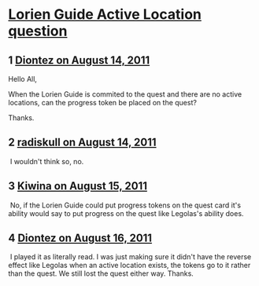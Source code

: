 # [Lorien Guide Active Location question](https://community.fantasyflightgames.com/topic/51562-lorien-guide-active-location-question/)

## 1 [Diontez on August 14, 2011](https://community.fantasyflightgames.com/topic/51562-lorien-guide-active-location-question/?do=findComment&comment=514512)

Hello All,

When the Lorien Guide is commited to the quest and there are no active locations, can the progress token be placed on the quest?

Thanks.

## 2 [radiskull on August 14, 2011](https://community.fantasyflightgames.com/topic/51562-lorien-guide-active-location-question/?do=findComment&comment=514541)

 I wouldn't think so, no.

## 3 [Kiwina on August 15, 2011](https://community.fantasyflightgames.com/topic/51562-lorien-guide-active-location-question/?do=findComment&comment=514578)

 No, if the Lorien Guide could put progress tokens on the quest card it's ability would say to put progress on the quest like Legolas's ability does.

## 4 [Diontez on August 16, 2011](https://community.fantasyflightgames.com/topic/51562-lorien-guide-active-location-question/?do=findComment&comment=515041)

 I played it as literally read. I was just making sure it didn't have the reverse effect like Legolas when an active location exists, the tokens go to it rather than the quest. We still lost the quest either way. Thanks.

 

